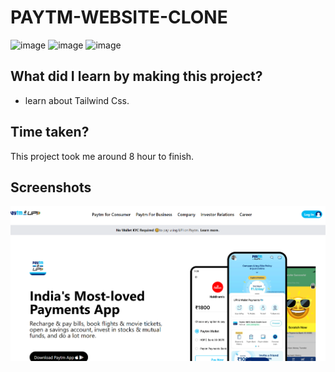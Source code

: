 # PAYTM-WEBSITE-CLONE

![image](https://img.shields.io/badge/Hitesh%20Choudhry-LOC-brightgreen)
![image](https://img.shields.io/badge/HTML-Tailwind_CSS-orange)
![image](https://img.shields.io/badge/Project-PAYTM_Clone-blue)


##  What did I learn by making this project?

-   learn about Tailwind Css.

##  Time taken?

This project took me around 8 hour to finish.

## Screenshots

![image](Screenshot1.png)




